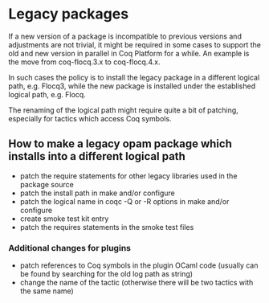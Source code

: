 # Legacy packages

If a new version of a package is incompatible to previous versions and adjustments
are not trivial, it might be required in some cases to support the old and new
version in parallel in Coq Platform for a while. An example is the move from
coq-flocq.3.x to coq-flocq.4.x.

In such cases the policy is to install the legacy package in a different
logical path, e.g. Flocq3, while the new package is installed under the
established logical path, e.g. Flocq.

The renaming of the logical path might require quite a bit of patching,
especially for tactics which access Coq symbols.

## How to make a legacy opam package which installs into a different logical path

- patch the require statements for other legacy libraries used in the package source
- patch the install path in make and/or configure
- patch the logical name in coqc -Q or -R options in make and/or configure
- create smoke test kit entry
- patch the requires statements in the smoke test files

### Additional changes for plugins

- patch references to Coq symbols in the plugin OCaml code
  (usually can be found by searching for the old log path as string)
- change the name of the tactic
  (otherwise there will be two tactics with the same name)

